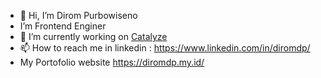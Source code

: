 - 👋 Hi, I’m Dirom Purbowiseno
- I’m Frontend Enginer
- 🌱 I’m currently working on [Catalyze](https://catalyzecommunications.com/)
- 📫 How to reach me in linkedin : https://www.linkedin.com/in/diromdp/
- My Portofolio website https://diromdp.my.id/

